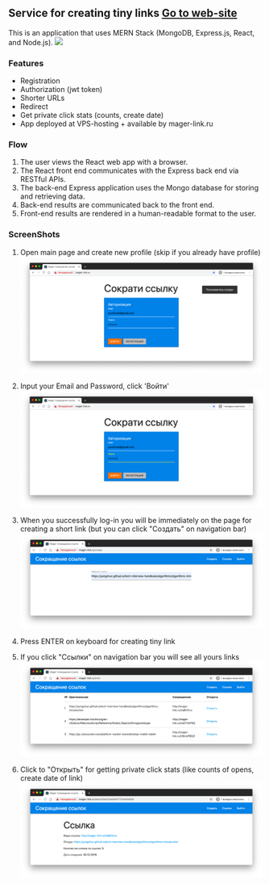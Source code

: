 ## Service for creating tiny links [Go to web-site](www.mager-link.ru)
This is an application that uses MERN Stack (MongoDB, Express.js, React, and Node.js).
![](https://github.com/IBM/pattern-utils/raw/master/mern-starter/architecture.png)

### Features

- Registration
- Authorization (jwt token)
- Shorter URLs
- Redirect
- Get private click stats (counts, create date)
- App deployed at VPS-hosting + available by mager-link.ru

### Flow

1. The user views the React web app with a browser.
2. The React front end communicates with the Express back end via RESTful APIs.
3. The back-end Express application uses the Mongo database for storing and retrieving data.
4. Back-end results are communicated back to the front end.
5. Front-end results are rendered in a human-readable format to the user.

### ScreenShots

1. Open main page and create new profile (skip if you already have profile) 
![](https://github.com/magerrrr/MERN/raw/img/img/create-user.png) 

2. Input your Email and Password, click 'Войти'
![](https://github.com/magerrrr/MERN/raw/img/img/login.png)  

3. When you successfully log-in you will be immediately on the page for creating a short link (but you can 
click "Создать" on navigation bar)
![](https://github.com/magerrrr/MERN/raw/img/img/create-link.png)  

4. Press ENTER on keyboard for creating tiny link

5. If you click "Ссылки" on navigation bar you will see all yours links
![](https://github.com/magerrrr/MERN/raw/img/img/links.png)

6. Click to "Открыть" for getting private click stats (like counts of opens, create date of link)
![](https://github.com/magerrrr/MERN/raw/img/img/link-details.png)

